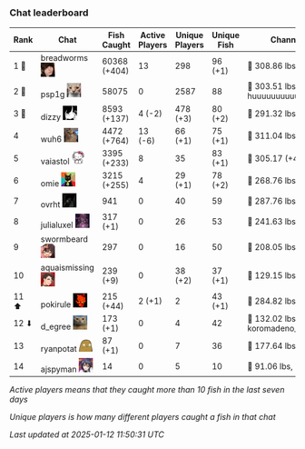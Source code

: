 ### Chat leaderboard
| Rank | Chat | Fish Caught | Active Players | Unique Players | Unique Fish | Channel Record 🎊 |
|------|------|-------------|----------------|----------------|-------------|-------------------|
| 1 🥇  | breadworms ![breadworms](https://raw.githubusercontent.com/blableblup/gofish/main/images/players/breadworms.png) | 60368 (+404) | 13 | 298 | 96 (+1) | 🦑 308.86 lbs, chuuubbyyy |
| 2 🥈  | psp1g ![psp1g](https://raw.githubusercontent.com/blableblup/gofish/main/images/players/psp1g.png) | 58075 | 0 | 2587 | 88 | 🐳 303.51 lbs, huuuuuuuuuuuuuuuuuuuuuurz |
| 3 🥉  | dizzy ![dizzy](https://raw.githubusercontent.com/blableblup/gofish/main/images/players/dizzy.png) | 8593 (+137) | 4 (-2) | 478 (+3) | 80 (+2) | 🐳 291.32 lbs, buhl00n |
| 4  | wuh6 ![wuh6](https://raw.githubusercontent.com/blableblup/gofish/main/images/players/wuh6.png) | 4472 (+764) | 13 (-6) | 66 (+1) | 75 (+1) | 🦑 311.04 lbs, eeziiii |
| 5  | vaiastol ![vaiastol](https://raw.githubusercontent.com/blableblup/gofish/main/images/players/vaiastol.png) | 3395 (+233) | 8 | 35 | 83 (+1) | 🦑 305.17 (+4.70) lbs, vaiastol |
| 6  | omie ![omie](https://raw.githubusercontent.com/blableblup/gofish/main/images/players/omie.png) | 3215 (+255) | 4 | 29 (+1) | 78 (+2) | 🐉 268.76 lbs, ritaaww |
| 7  | ovrht ![ovrht](https://raw.githubusercontent.com/blableblup/gofish/main/images/players/ovrht.png) | 941 | 0 | 40 | 59 | 🐳 287.76 lbs, ovrht |
| 8  | julialuxel ![julialuxel](https://raw.githubusercontent.com/blableblup/gofish/main/images/players/julialuxel.png) | 317 (+1) | 0 | 26 | 53 | 🦕 241.63 lbs, toastyso |
| 9  | swormbeard ![swormbeard](https://raw.githubusercontent.com/blableblup/gofish/main/images/players/swormbeard.png) | 297 | 0 | 16 | 50 | 🐳 208.05 lbs, larvasisters |
| 10  | aquaismissing ![aquaismissing](https://raw.githubusercontent.com/blableblup/gofish/main/images/players/aquaismissing.png) | 239 (+9) | 0 | 38 (+2) | 37 (+1) | 🦭 129.15 lbs, poggu_ |
| 11 ⬆ | pokirule ![pokirule](https://raw.githubusercontent.com/blableblup/gofish/main/images/players/pokirule.png) | 215 (+44) | 2 (+1) | 2 | 43 (+1) | 🦑 284.82 lbs, osnyisdead |
| 12 ⬇ | d_egree ![d_egree](https://raw.githubusercontent.com/blableblup/gofish/main/images/players/d_egree.png) | 173 (+1) | 0 | 4 | 42 | 🐊 132.02 lbs, koromadeno_shogun |
| 13  | ryanpotat ![ryanpotat](https://raw.githubusercontent.com/blableblup/gofish/main/images/players/ryanpotat.png) | 87 (+1) | 0 | 7 | 36 | 🦕 177.64 lbs, lolspers |
| 14  | ajspyman ![ajspyman](https://raw.githubusercontent.com/blableblup/gofish/main/images/players/ajspyman.png) | 14 | 0 | 5 | 10 | 🐬 91.06 lbs, respirate_ |

_Active players means that they caught more than 10 fish in the last seven days_

_Unique players is how many different players caught a fish in that chat_

_Last updated at 2025-01-12 11:50:31 UTC_